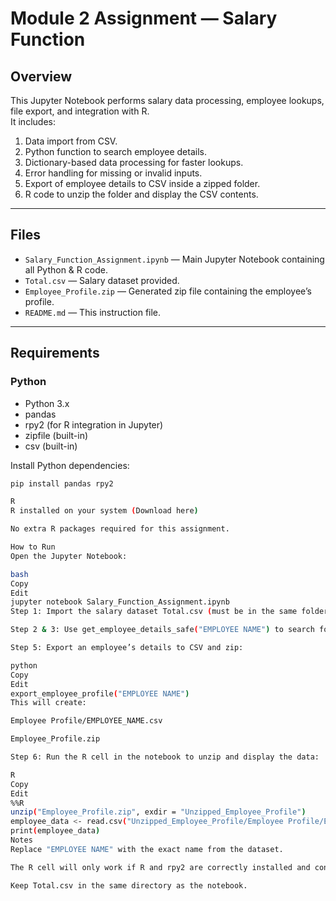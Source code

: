 # Module 2 Assignment — Salary Function

## Overview
This Jupyter Notebook performs salary data processing, employee lookups, file export, and integration with R.  
It includes:
1. Data import from CSV.
2. Python function to search employee details.
3. Dictionary-based data processing for faster lookups.
4. Error handling for missing or invalid inputs.
5. Export of employee details to CSV inside a zipped folder.
6. R code to unzip the folder and display the CSV contents.

---

## Files
- `Salary_Function_Assignment.ipynb` — Main Jupyter Notebook containing all Python & R code.
- `Total.csv` — Salary dataset provided.
- `Employee_Profile.zip` — Generated zip file containing the employee’s profile.
- `README.md` — This instruction file.

---

## Requirements

### Python
- Python 3.x
- pandas
- rpy2 (for R integration in Jupyter)
- zipfile (built-in)
- csv (built-in)

Install Python dependencies:
```bash
pip install pandas rpy2

R
R installed on your system (Download here)

No extra R packages required for this assignment.

How to Run
Open the Jupyter Notebook:

bash
Copy
Edit
jupyter notebook Salary_Function_Assignment.ipynb
Step 1: Import the salary dataset Total.csv (must be in the same folder as the notebook).

Step 2 & 3: Use get_employee_details_safe("EMPLOYEE NAME") to search for an employee.

Step 5: Export an employee’s details to CSV and zip:

python
Copy
Edit
export_employee_profile("EMPLOYEE NAME")
This will create:

Employee Profile/EMPLOYEE_NAME.csv

Employee_Profile.zip

Step 6: Run the R cell in the notebook to unzip and display the data:

R
Copy
Edit
%%R
unzip("Employee_Profile.zip", exdir = "Unzipped_Employee_Profile")
employee_data <- read.csv("Unzipped_Employee_Profile/Employee Profile/EMPLOYEE_NAME.csv")
print(employee_data)
Notes
Replace "EMPLOYEE NAME" with the exact name from the dataset.

The R cell will only work if R and rpy2 are correctly installed and configured.

Keep Total.csv in the same directory as the notebook.
